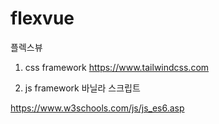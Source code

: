 # flexvue
플렉스뷰

1. css framework
https://www.tailwindcss.com

2. js framework
바닐라 스크립트

https://www.w3schools.com/js/js_es6.asp



